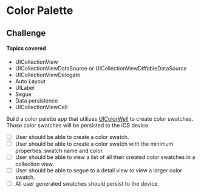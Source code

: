 # Color Palette 

## Challenge 

#### Topics covered 

* UICollectionView
* UICollectionViewDataSource or UICollectionViewDiffableDataSource
* UICollectionViewDelegate
* Auto Layout
* UILabel
* Segue
* Data persistence
* UICollectionViewCell

Build a color palette app that utilizes [UIColorWell](https://developer.apple.com/documentation/uikit/uicolorwell) to create color swatches. Those color swatches will be persisted to the iOS device. 

- [ ] User should be able to create a color swatch. 
- [ ] User should be able to create a color swatch with the minimum properties: swatch name and color. 
- [ ] User should be able to view a list of all their created color swatches in a collection view. 
- [ ] User should be able to segue to a detail view to view a larger color swatch. 
- [ ] All user generated swatches should persist to the device.
